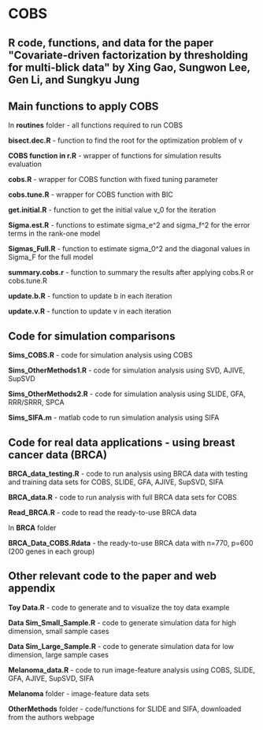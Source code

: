 # COBS

## R code, functions, and data for the paper "Covariate-driven factorization by thresholding for multi-blick data" by Xing Gao, Sungwon Lee, Gen Li, and Sungkyu Jung

## Main functions to apply COBS 

In **routines** folder - all functions required to run COBS 

**bisect.dec.R** - function to find the root for the optimization problem of v

**COBS function in r.R** - wrapper of functions for simulation results evaluation

**cobs.R** - wrapper for COBS function with fixed tuning parameter

**cobs.tune.R** - wrapper for COBS function with BIC

**get.initial.R** - function to get the initial value v_0 for the iteration

**Sigma.est.R** - functions to estimate sigma_e^2 and sigma_f^2 for the error terms in the rank-one model

**Sigmas_Full.R** - function to estimate sigma_0^2 and the diagonal values in Sigma_F for the full model

**summary.cobs.r** - function to summary the results after applying cobs.R or cobs.tune.R

**update.b.R** - function to update b in each iteration

**update.v.R** - function to update v in each iteration

## Code for simulation comparisons 

**Sims_COBS.R** - code for simulation analysis using COBS

**Sims_OtherMethods1.R** - code for simulation analysis using SVD, AJIVE, SupSVD

**Sims_OtherMethods2.R** - code for simulation analysis using SLIDE, GFA, RRR/SRRR, SPCA

**Sims_SIFA.m** - matlab code to run simulation analysis using SIFA

## Code for real data applications - using breast cancer data (BRCA) 

**BRCA_data_testing.R** - code to run analysis using BRCA data with testing and training data sets for COBS, SLIDE, GFA, AJIVE, SupSVD, SIFA

**BRCA_data.R** - code to run analysis with full BRCA data sets for COBS

**Read_BRCA.R** - code to read the ready-to-use BRCA data

In **BRCA** folder

**BRCA_Data_COBS.Rdata** - the ready-to-use BRCA data with n=770, p=600 (200 genes in each group)


## Other relevant code to the paper and web appendix

**Toy Data.R**  - code to generate and to visualize the toy data example

**Data Sim_Small_Sample.R** - code to generate simulation data for high dimension, small sample cases

**Data Sim_Large_Sample.R** - code to generate simulation data for low dimension, large sample cases

**Melanoma_data.R** - code to run image-feature analysis using COBS, SLIDE, GFA, AJIVE, SupSVD, SIFA

**Melanoma** folder - image-feature data sets 

**OtherMethods** folder -  code/functions for SLIDE and SIFA, downloaded from the authors webpage


